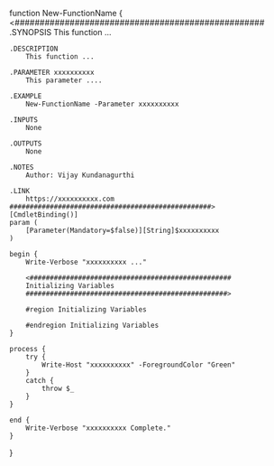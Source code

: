function New-FunctionName {
    <##################################################
    .SYNOPSIS
        This function ...
    
    .DESCRIPTION
        This function ...
    
    .PARAMETER xxxxxxxxxx
        This parameter ....
               
    .EXAMPLE
        New-FunctionName -Parameter xxxxxxxxxx
    
    .INPUTS
        None
    
    .OUTPUTS
        None
    
    .NOTES
        Author: Vijay Kundanagurthi
    
    .LINK
        https://xxxxxxxxxx.com
    ##################################################>
    [CmdletBinding()]
    param (   
        [Parameter(Mandatory=$false)][String]$xxxxxxxxxx
    )

    begin {
        Write-Verbose "xxxxxxxxxx ..."

        <##################################################
        Initializing Variables
        ##################################################>

        #region Initializing Variables

        #endregion Initializing Variables
    }

    process {
        try {
            Write-Host "xxxxxxxxxx" -ForegroundColor "Green"
        }
        catch {
            throw $_
        }
    }

    end {
        Write-Verbose "xxxxxxxxxx Complete."
    }
}